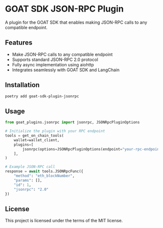 # GOAT SDK JSON-RPC Plugin

A plugin for the GOAT SDK that enables making JSON-RPC calls to any compatible endpoint.

## Features

- Make JSON-RPC calls to any compatible endpoint
- Supports standard JSON-RPC 2.0 protocol
- Fully async implementation using aiohttp
- Integrates seamlessly with GOAT SDK and LangChain

## Installation

```bash
poetry add goat-sdk-plugin-jsonrpc
```

## Usage

```python
from goat_plugins.jsonrpc import jsonrpc, JSONRpcPluginOptions

# Initialize the plugin with your RPC endpoint
tools = get_on_chain_tools(
    wallet=wallet_client,
    plugins=[
        jsonrpc(options=JSONRpcPluginOptions(endpoint="your-rpc-endpoint"))
    ],
)

# Example JSON-RPC call
response = await tools.JSONRpcFunc({
    "method": "eth_blockNumber",
    "params": [],
    "id": 1,
    "jsonrpc": "2.0"
})
```

## License

This project is licensed under the terms of the MIT license.
